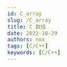 ```yaml
---
id: C_array
slug: /C_array
title: C 数组
date: 2022-10-29
authors: nox
tags: [C/C++]
keywords: [C/C++]
---
```


<!-- truncate -->

